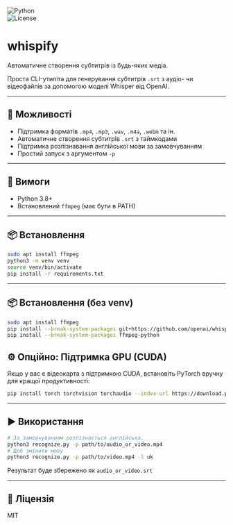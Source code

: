 ![Python](https://img.shields.io/badge/python-3.8%2B-blue.svg)  
![License](https://img.shields.io/badge/license-MIT-green)

# whispify  
Автоматичне створення субтитрів із будь-яких медіа.

Проста CLI-утиліта для генерування субтитрів `.srt` з аудіо- чи відеофайлів за допомогою моделі Whisper від OpenAI.

---

## 🚀 Можливості

- Підтримка форматів `.mp4`, `.mp3`, `.wav`, `.m4a`, `.webm` та ін.
- Автоматичне створення субтитрів `.srt` з таймкодами
- Підтримка розпізнавання англійської мови за замовчуванням
- Простий запуск з аргументом `-p`

---

## 🔧 Вимоги

- Python 3.8+
- Встановлений `ffmpeg` (має бути в PATH)

---

## 📦 Встановлення

```bash
sudo apt install ffmpeg
python3 -m venv venv
source venv/bin/activate
pip install -r requirements.txt
```

---

## 📦 Встановлення (без venv)

```bash
sudo apt install ffmpeg
pip install --break-system-packages git+https://github.com/openai/whisper.git
pip install --break-system-packages ffmpeg-python
```
## ⚙️ Опційно: Підтримка GPU (CUDA)

Якщо у вас є відеокарта з підтримкою CUDA, встановіть PyTorch вручну для кращої продуктивності:

```bash
pip install torch torchvision torchaudio --index-url https://download.pytorch.org/whl/cu118
```

---

## ▶️ Використання

```bash
# За замовчуванням розпізнається англійська. 
python3 recognize.py -p path/to/audio_or_video.mp4
# Щоб змінити мову
python3 recognize.py -p path/to/video.mp4 -l uk
```

Результат буде збережено як `audio_or_video.srt`

---

## 📄 Ліцензія

MIT

